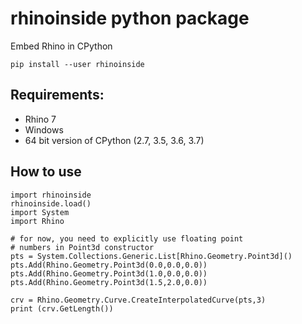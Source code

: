 # rhinoinside python package
Embed Rhino in CPython

`pip install --user rhinoinside`

## Requirements:
- Rhino 7
- Windows
- 64 bit version of CPython (2.7, 3.5, 3.6, 3.7)

## How to use
```
import rhinoinside
rhinoinside.load()
import System
import Rhino

# for now, you need to explicitly use floating point
# numbers in Point3d constructor
pts = System.Collections.Generic.List[Rhino.Geometry.Point3d]()
pts.Add(Rhino.Geometry.Point3d(0.0,0.0,0.0))
pts.Add(Rhino.Geometry.Point3d(1.0,0.0,0.0))
pts.Add(Rhino.Geometry.Point3d(1.5,2.0,0.0))

crv = Rhino.Geometry.Curve.CreateInterpolatedCurve(pts,3)
print (crv.GetLength())
```
